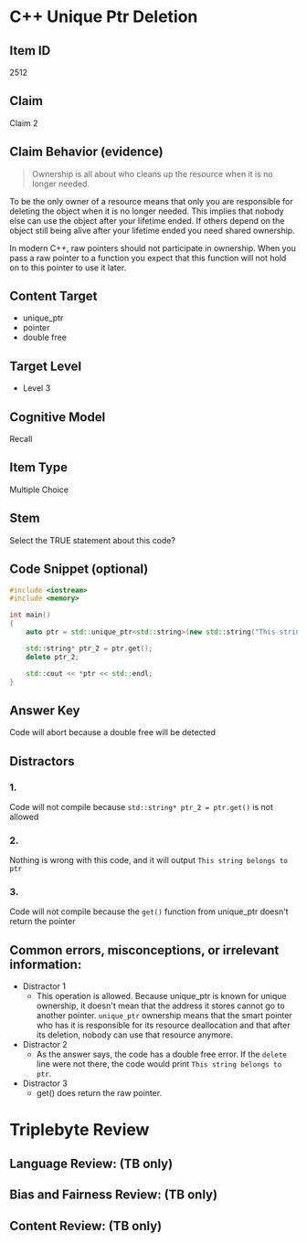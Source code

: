 # C++ Unique Ptr Deletion

## Item ID
2512

## Claim
Claim 2

## Claim Behavior (evidence)
> Ownership is all about who cleans up the resource when it is no longer needed.

To be the only owner of a resource means that only you are responsible for deleting the object when it is no longer needed. This implies that nobody else can use the object after your lifetime ended. If others depend on the object still being alive after your lifetime ended you need shared ownership.

In modern C++, raw pointers should not participate in ownership. When you pass a raw pointer to a function you expect that this function will not hold on to this pointer to use it later.

## Content Target
- unique_ptr
- pointer
- double free

## Target Level
- Level 3

## Cognitive Model
Recall

## Item Type
Multiple Choice

## Stem
Select the TRUE statement about this code?

## Code Snippet (optional)
```cpp
#include <iostream>
#include <memory>

int main()
{
    auto ptr = std::unique_ptr<std::string>(new std::string("This string belongs to ptr"));

    std::string* ptr_2 = ptr.get();
    delete ptr_2;

    std::cout << *ptr << std::endl;
}
```

## Answer Key
Code will abort because a double free will be detected

## Distractors
### 1.
Code will not compile because `std::string* ptr_2 = ptr.get()` is not allowed

### 2.
Nothing is wrong with this code, and it will output `This string belongs to ptr`

### 3.
Code will not compile because the `get()` function from unique_ptr doesn't return the pointer

## Common errors, misconceptions, or irrelevant information:
- Distractor 1
    - This operation is allowed. Because unique_ptr is known for unique ownership, it doesn't mean that the address it stores cannot go to another pointer. `unique_ptr` ownership means that the smart pointer who has it is responsible for its resource deallocation and that after its deletion, nobody can use that resource anymore.
- Distractor 2
    - As the answer says, the code has a double free error. If the `delete` line were not there, the code would print `This string belongs to ptr`.
- Distractor 3
    - get() does return the raw pointer.

# Triplebyte Review

## Language Review: (TB only)

## Bias and Fairness Review: (TB only)

## Content Review: (TB only)
